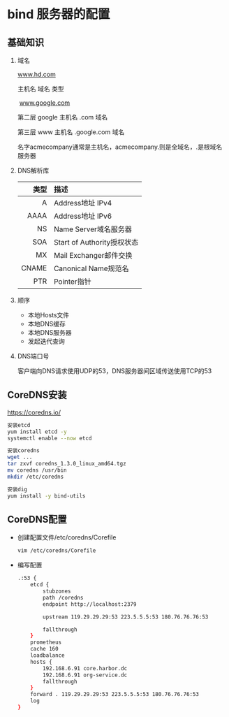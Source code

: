 # bind 服务器的配置



## 基础知识

1. 域名

   www.hd.com

   主机名 域名 类型

   ​            www.google.com

   第二层 google 主机名 .com 域名

   第三层 www 主机名 .google.com 域名

   名字acmecompany通常是主机名，acmecompany.则是全域名，.是根域名服务器

2. DNS解析库

   |  类型 | 描述                       |
   | ----: | :------------------------- |
   |     A | Address地址 IPv4           |
   |  AAAA | Address地址 IPv6           |
   |    NS | Name Server域名服务器      |
   |   SOA | Start of Authority授权状态 |
   |    MX | Mail Exchanger邮件交换     |
   | CNAME | Canonical Name规范名       |
   |   PTR | Pointer指针                |

3. 顺序

   - 本地Hosts文件
   - 本地DNS缓存
   - 本地DNS服务器
   - 发起迭代查询

4. DNS端口号

   客户端向DNS请求使用UDP的53，DNS服务器间区域传送使用TCP的53



## CoreDNS安装

https://coredns.io/

``` bash
安装etcd
yum install etcd -y
systemctl enable --now etcd

安装coredns
wget ...
tar zxvf coredns_1.3.0_linux_amd64.tgz 
mv coredns /usr/bin 
mkdir /etc/coredns

安装dig
yum install -y bind-utils
```



## CoreDNS配置

- 创建配置文件/etc/coredns/Corefile

  ``` bash
  vim /etc/coredns/Corefile
  ```

- 编写配置

  ``` bash
  .:53 {
      etcd {
          stubzones
          path /coredns
          endpoint http://localhost:2379
  
          upstream 119.29.29.29:53 223.5.5.5:53 180.76.76.76:53
  
          fallthrough
      }
      prometheus
      cache 160
      loadbalance
      hosts {
          192.168.6.91 core.harbor.dc
          192.168.6.91 org-service.dc
          fallthrough
      }
      forward . 119.29.29.29:53 223.5.5.5:53 180.76.76.76:53
      log
  }
  ```

  